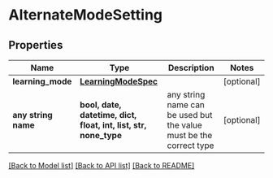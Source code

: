 # AlternateModeSetting


## Properties
Name | Type | Description | Notes
------------ | ------------- | ------------- | -------------
**learning_mode** | [**LearningModeSpec**](LearningModeSpec.md) |  | [optional] 
**any string name** | **bool, date, datetime, dict, float, int, list, str, none_type** | any string name can be used but the value must be the correct type | [optional]

[[Back to Model list]](../README.md#documentation-for-models) [[Back to API list]](../README.md#documentation-for-api-endpoints) [[Back to README]](../README.md)


